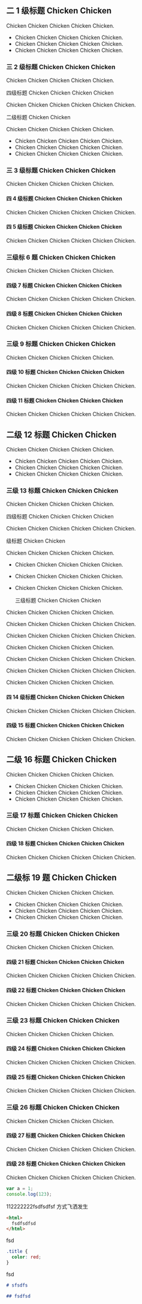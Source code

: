 ## 二 1 级标题 Chicken Chicken

Chicken Chicken Chicken Chicken Chicken.

- Chicken Chicken Chicken Chicken Chicken.
- Chicken Chicken Chicken Chicken Chicken.
- Chicken Chicken Chicken Chicken Chicken.

### 三 2 级标题 Chicken Chicken Chicken

Chicken Chicken Chicken Chicken Chicken.

四级标题 Chicken Chicken Chicken Chicken

Chicken Chicken Chicken Chicken Chicken Chicken.

二级标题 Chicken Chicken

Chicken Chicken Chicken Chicken Chicken.

- Chicken Chicken Chicken Chicken Chicken.
- Chicken Chicken Chicken Chicken Chicken.
- Chicken Chicken Chicken Chicken Chicken.

### 三 3 级标题 Chicken Chicken Chicken

Chicken Chicken Chicken Chicken Chicken.

#### 四 4 级标题 Chicken Chicken Chicken Chicken

Chicken Chicken Chicken Chicken Chicken Chicken.

#### 四 5 级标题 Chicken Chicken Chicken Chicken

Chicken Chicken Chicken Chicken Chicken Chicken.

### 三级标 6 题 Chicken Chicken Chicken

Chicken Chicken Chicken Chicken Chicken.

#### 四级 7 标题 Chicken Chicken Chicken Chicken

Chicken Chicken Chicken Chicken Chicken Chicken.

#### 四级 8 标题 Chicken Chicken Chicken Chicken

Chicken Chicken Chicken Chicken Chicken Chicken.

### 三级 9 标题 Chicken Chicken Chicken

Chicken Chicken Chicken Chicken Chicken.

#### 四级 10 标题 Chicken Chicken Chicken Chicken

Chicken Chicken Chicken Chicken Chicken Chicken.

#### 四级 11 标题 Chicken Chicken Chicken Chicken

Chicken Chicken Chicken Chicken Chicken Chicken.

## 二级 12 标题 Chicken Chicken

Chicken Chicken Chicken Chicken Chicken.

- Chicken Chicken Chicken Chicken Chicken.
- Chicken Chicken Chicken Chicken Chicken.
- Chicken Chicken Chicken Chicken Chicken.

### 三级 13 标题 Chicken Chicken Chicken

Chicken Chicken Chicken Chicken Chicken.

四级标题 Chicken Chicken Chicken Chicken

Chicken Chicken Chicken Chicken Chicken Chicken.

级标题 Chicken Chicken

Chicken Chicken Chicken Chicken Chicken.

- Chicken Chicken Chicken Chicken Chicken.
- Chicken Chicken Chicken Chicken Chicken.
- Chicken Chicken Chicken Chicken Chicken.

  三级标题 Chicken Chicken Chicken

Chicken Chicken Chicken Chicken Chicken.

Chicken Chicken Chicken Chicken Chicken Chicken.

Chicken Chicken Chicken Chicken Chicken Chicken.

Chicken Chicken Chicken Chicken Chicken.

Chicken Chicken Chicken Chicken Chicken Chicken.

Chicken Chicken Chicken Chicken Chicken Chicken.

Chicken Chicken Chicken Chicken Chicken.

#### 四 14 级标题 Chicken Chicken Chicken Chicken

Chicken Chicken Chicken Chicken Chicken Chicken.

#### 四级 15 标题 Chicken Chicken Chicken Chicken

Chicken Chicken Chicken Chicken Chicken Chicken.

## 二级 16 标题 Chicken Chicken

Chicken Chicken Chicken Chicken Chicken.

- Chicken Chicken Chicken Chicken Chicken.
- Chicken Chicken Chicken Chicken Chicken.
- Chicken Chicken Chicken Chicken Chicken.

### 三级 17 标题 Chicken Chicken Chicken

Chicken Chicken Chicken Chicken Chicken.

#### 四级 18 标题 Chicken Chicken Chicken Chicken

Chicken Chicken Chicken Chicken Chicken Chicken.

## 二级标 19 题 Chicken Chicken

Chicken Chicken Chicken Chicken Chicken.

- Chicken Chicken Chicken Chicken Chicken.
- Chicken Chicken Chicken Chicken Chicken.
- Chicken Chicken Chicken Chicken Chicken.

### 三级 20 标题 Chicken Chicken Chicken

Chicken Chicken Chicken Chicken Chicken.

#### 四级 21 标题 Chicken Chicken Chicken Chicken

Chicken Chicken Chicken Chicken Chicken Chicken.

#### 四级 22 标题 Chicken Chicken Chicken Chicken

Chicken Chicken Chicken Chicken Chicken Chicken.

### 三级 23 标题 Chicken Chicken Chicken

Chicken Chicken Chicken Chicken Chicken.

#### 四级 24 标题 Chicken Chicken Chicken Chicken

Chicken Chicken Chicken Chicken Chicken Chicken.

#### 四级 25 标题 Chicken Chicken Chicken Chicken

Chicken Chicken Chicken Chicken Chicken Chicken.

### 三级 26 标题 Chicken Chicken Chicken

Chicken Chicken Chicken Chicken Chicken.

#### 四级 27 标题 Chicken Chicken Chicken Chicken

Chicken Chicken Chicken Chicken Chicken Chicken.

#### 四级 28 标题 Chicken Chicken Chicken Chicken

Chicken Chicken Chicken Chicken Chicken Chicken.

```js
var a = 1;
console.log(123);
```

112222222fsdfsdfsf 方式飞洒发生

```html
<html>
  fsdfsdfsd
</html>
```

fsd

```css
.title {
  color: red;
}
```

fsd

```md
# sfsdfs

## fsdfsd
```
